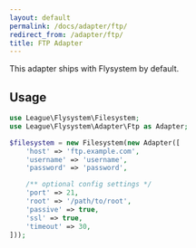 ```yaml
---
layout: default
permalink: /docs/adapter/ftp/
redirect_from: /adapter/ftp/
title: FTP Adapter
---
```


This adapter ships with Flysystem by default.

## Usage

```php
use League\Flysystem\Filesystem;
use League\Flysystem\Adapter\Ftp as Adapter;

$filesystem = new Filesystem(new Adapter([
    'host' => 'ftp.example.com',
    'username' => 'username',
    'password' => 'password',

    /** optional config settings */
    'port' => 21,
    'root' => '/path/to/root',
    'passive' => true,
    'ssl' => true,
    'timeout' => 30,
]));
```
